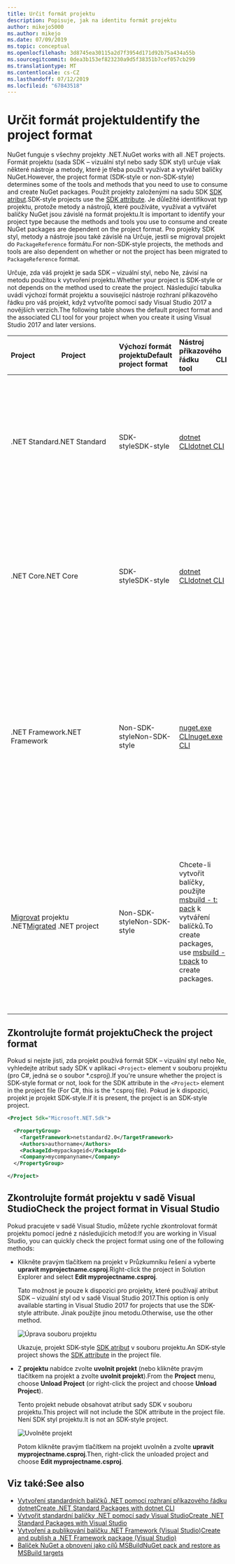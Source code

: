 ```yaml
---
title: Určit formát projektu
description: Popisuje, jak na identitu formát projektu
author: mikejo5000
ms.author: mikejo
ms.date: 07/09/2019
ms.topic: conceptual
ms.openlocfilehash: 3d8745ea30115a2d7f3954d171d92b75a434a55b
ms.sourcegitcommit: 0dea3b153ef823230a9d5f38351b7cef057cb299
ms.translationtype: MT
ms.contentlocale: cs-CZ
ms.lasthandoff: 07/12/2019
ms.locfileid: "67843518"
---
```

# <a name="identify-the-project-format"></a><span data-ttu-id="b8fbb-103">Určit formát projektu</span><span class="sxs-lookup"><span data-stu-id="b8fbb-103">Identify the project format</span></span>

<span data-ttu-id="b8fbb-104">NuGet funguje s všechny projekty .NET.</span><span class="sxs-lookup"><span data-stu-id="b8fbb-104">NuGet works with all .NET projects.</span></span> <span data-ttu-id="b8fbb-105">Formát projektu (sada SDK – vizuální styl nebo sady SDK styl) určuje však některé nástroje a metody, které je třeba použít využívat a vytvářet balíčky NuGet.</span><span class="sxs-lookup"><span data-stu-id="b8fbb-105">However, the project format (SDK-style or non-SDK-style) determines some of the tools and methods that you need to use to consume and create NuGet packages.</span></span> <span data-ttu-id="b8fbb-106">Použít projekty založenými na sadu SDK [SDK atribut](/dotnet/core/tools/csproj#additions).</span><span class="sxs-lookup"><span data-stu-id="b8fbb-106">SDK-style projects use the [SDK attribute](/dotnet/core/tools/csproj#additions).</span></span> <span data-ttu-id="b8fbb-107">Je důležité identifikovat typ projektu, protože metody a nástrojů, které používáte, využívat a vytvářet balíčky NuGet jsou závislé na formát projektu.</span><span class="sxs-lookup"><span data-stu-id="b8fbb-107">It is important to identify your project type because the methods and tools you use to consume and create NuGet packages are dependent on the project format.</span></span> <span data-ttu-id="b8fbb-108">Pro projekty SDK styl, metody a nástroje jsou také závislé na Určuje, jestli se migroval projekt do `PackageReference` formátu.</span><span class="sxs-lookup"><span data-stu-id="b8fbb-108">For non-SDK-style projects, the methods and tools are also dependent on whether or not the project has been migrated to `PackageReference` format.</span></span>

<span data-ttu-id="b8fbb-109">Určuje, zda váš projekt je sada SDK – vizuální styl, nebo Ne, závisí na metodu použitou k vytvoření projektu.</span><span class="sxs-lookup"><span data-stu-id="b8fbb-109">Whether your project is SDK-style or not depends on the method used to create the project.</span></span> <span data-ttu-id="b8fbb-110">Následující tabulka uvádí výchozí formát projektu a související nástroje rozhraní příkazového řádku pro váš projekt, když vytvoříte pomocí sady Visual Studio 2017 a novějších verzích.</span><span class="sxs-lookup"><span data-stu-id="b8fbb-110">The following table shows the default project format and the associated CLI tool for your project when you create it using Visual Studio 2017 and later versions.</span></span>

| <span data-ttu-id="b8fbb-111">Project&nbsp;&nbsp;&nbsp;&nbsp;&nbsp;&nbsp;&nbsp;&nbsp;&nbsp;&nbsp;&nbsp;&nbsp;&nbsp;&nbsp;</span><span class="sxs-lookup"><span data-stu-id="b8fbb-111">Project&nbsp;&nbsp;&nbsp;&nbsp;&nbsp;&nbsp;&nbsp;&nbsp;&nbsp;&nbsp;&nbsp;&nbsp;&nbsp;&nbsp;</span></span> | <span data-ttu-id="b8fbb-112">Výchozí formát projektu</span><span class="sxs-lookup"><span data-stu-id="b8fbb-112">Default project format</span></span> | <span data-ttu-id="b8fbb-113">Nástroj příkazového řádku&nbsp;&nbsp;&nbsp;&nbsp;&nbsp;&nbsp;&nbsp;&nbsp;&nbsp;</span><span class="sxs-lookup"><span data-stu-id="b8fbb-113">CLI tool&nbsp;&nbsp;&nbsp;&nbsp;&nbsp;&nbsp;&nbsp;&nbsp;&nbsp;</span></span> | <span data-ttu-id="b8fbb-114">Poznámky</span><span class="sxs-lookup"><span data-stu-id="b8fbb-114">Notes</span></span> |
|:------------- |:-------------|:-----|:-----|
| <span data-ttu-id="b8fbb-115">.NET Standard</span><span class="sxs-lookup"><span data-stu-id="b8fbb-115">.NET Standard</span></span> | <span data-ttu-id="b8fbb-116">SDK-style</span><span class="sxs-lookup"><span data-stu-id="b8fbb-116">SDK-style</span></span> | [<span data-ttu-id="b8fbb-117">dotnet CLI</span><span class="sxs-lookup"><span data-stu-id="b8fbb-117">dotnet CLI</span></span>](../install-nuget-client-tools.md#dotnetexe-cli) | <span data-ttu-id="b8fbb-118">Projekty vytvořené před Visual Studio 2017 jsou mimo SDK-style.</span><span class="sxs-lookup"><span data-stu-id="b8fbb-118">Projects created prior to Visual Studio 2017 are non-SDK-style.</span></span> <span data-ttu-id="b8fbb-119">Použití `nuget.exe` rozhraní příkazového řádku.</span><span class="sxs-lookup"><span data-stu-id="b8fbb-119">Use `nuget.exe` CLI.</span></span> |
| <span data-ttu-id="b8fbb-120">.NET Core</span><span class="sxs-lookup"><span data-stu-id="b8fbb-120">.NET Core</span></span> | <span data-ttu-id="b8fbb-121">SDK-style</span><span class="sxs-lookup"><span data-stu-id="b8fbb-121">SDK-style</span></span> | [<span data-ttu-id="b8fbb-122">dotnet CLI</span><span class="sxs-lookup"><span data-stu-id="b8fbb-122">dotnet CLI</span></span>](../install-nuget-client-tools.md#dotnetexe-cli) | <span data-ttu-id="b8fbb-123">Projekty vytvořené před Visual Studio 2017 jsou mimo SDK-style.</span><span class="sxs-lookup"><span data-stu-id="b8fbb-123">Projects created prior to Visual Studio 2017 are non-SDK-style.</span></span> <span data-ttu-id="b8fbb-124">Použití `nuget.exe` rozhraní příkazového řádku.</span><span class="sxs-lookup"><span data-stu-id="b8fbb-124">Use `nuget.exe` CLI.</span></span> |
| <span data-ttu-id="b8fbb-125">.NET Framework</span><span class="sxs-lookup"><span data-stu-id="b8fbb-125">.NET Framework</span></span> | <span data-ttu-id="b8fbb-126">Non-SDK-style</span><span class="sxs-lookup"><span data-stu-id="b8fbb-126">Non-SDK-style</span></span> | [<span data-ttu-id="b8fbb-127">nuget.exe CLI</span><span class="sxs-lookup"><span data-stu-id="b8fbb-127">nuget.exe CLI</span></span>](../install-nuget-client-tools.md#nugetexe-cli) | <span data-ttu-id="b8fbb-128">Rozhraní .NET framework projekty vytvořené pomocí jiných metod může být projekty založenými na sadě SDK.</span><span class="sxs-lookup"><span data-stu-id="b8fbb-128">.NET Framework projects created using other methods may be SDK-style projects.</span></span> <span data-ttu-id="b8fbb-129">Pro ty, použijte [rozhraní příkazového řádku dotnet](../install-nuget-client-tools.md#dotnetexe-cli) místo.</span><span class="sxs-lookup"><span data-stu-id="b8fbb-129">For these, use [dotnet CLI](../install-nuget-client-tools.md#dotnetexe-cli) instead.</span></span> |
| <span data-ttu-id="b8fbb-130">[Migrovat](../reference/migrate-packages-config-to-package-reference.md) projektu .NET</span><span class="sxs-lookup"><span data-stu-id="b8fbb-130">[Migrated](../reference/migrate-packages-config-to-package-reference.md) .NET project</span></span> | <span data-ttu-id="b8fbb-131">Non-SDK-style</span><span class="sxs-lookup"><span data-stu-id="b8fbb-131">Non-SDK-style</span></span>| <span data-ttu-id="b8fbb-132">Chcete-li vytvořit balíčky, použijte [msbuild - t: pack](../reference/migrate-packages-config-to-package-reference.md#create-a-package-after-migration) k vytváření balíčků.</span><span class="sxs-lookup"><span data-stu-id="b8fbb-132">To create packages, use [msbuild -t:pack](../reference/migrate-packages-config-to-package-reference.md#create-a-package-after-migration) to create packages.</span></span> | <span data-ttu-id="b8fbb-133">Vytvořit balíčky, `msbuild -t:pack` se doporučuje.</span><span class="sxs-lookup"><span data-stu-id="b8fbb-133">To create packages, `msbuild -t:pack` is recommended.</span></span> <span data-ttu-id="b8fbb-134">Jinak použijte [rozhraní příkazového řádku dotnet](../install-nuget-client-tools.md#dotnetexe-cli).</span><span class="sxs-lookup"><span data-stu-id="b8fbb-134">Otherwise, use the [dotnet CLI](../install-nuget-client-tools.md#dotnetexe-cli).</span></span> <span data-ttu-id="b8fbb-135">Migrované projekty nejsou projekty založenými na sadě SDK.</span><span class="sxs-lookup"><span data-stu-id="b8fbb-135">Migrated projects are not SDK-style projects.</span></span> |

## <a name="check-the-project-format"></a><span data-ttu-id="b8fbb-136">Zkontrolujte formát projektu</span><span class="sxs-lookup"><span data-stu-id="b8fbb-136">Check the project format</span></span>

<span data-ttu-id="b8fbb-137">Pokud si nejste jisti, zda projekt používá formát SDK – vizuální styl nebo Ne, vyhledejte atribut sady SDK v aplikaci `<Project>` element v souboru projektu (pro C#, jedná se o soubor \*.csproj).</span><span class="sxs-lookup"><span data-stu-id="b8fbb-137">If you're unsure whether the project is SDK-style format or not, look for the SDK attribute in the `<Project>` element in the project file (For C#, this is the \*.csproj file).</span></span> <span data-ttu-id="b8fbb-138">Pokud je k dispozici, projekt je projekt SDK-style.</span><span class="sxs-lookup"><span data-stu-id="b8fbb-138">If it is present, the project is an SDK-style project.</span></span>

```xml
<Project Sdk="Microsoft.NET.Sdk">

  <PropertyGroup>
    <TargetFramework>netstandard2.0</TargetFramework>
    <Authors>authorname</Authors>
    <PackageId>mypackageid</PackageId>
    <Company>mycompanyname</Company>
  </PropertyGroup>

</Project>
```

## <a name="check-the-project-format-in-visual-studio"></a><span data-ttu-id="b8fbb-139">Zkontrolujte formát projektu v sadě Visual Studio</span><span class="sxs-lookup"><span data-stu-id="b8fbb-139">Check the project format in Visual Studio</span></span>

<span data-ttu-id="b8fbb-140">Pokud pracujete v sadě Visual Studio, můžete rychle zkontrolovat formát projektu pomocí jedné z následujících metod:</span><span class="sxs-lookup"><span data-stu-id="b8fbb-140">If you are working in Visual Studio, you can quickly check the project format using one of the following methods:</span></span>

- <span data-ttu-id="b8fbb-141">Klikněte pravým tlačítkem na projekt v Průzkumníku řešení a vyberte **upravit myprojectname.csproj**.</span><span class="sxs-lookup"><span data-stu-id="b8fbb-141">Right-click the project in Solution Explorer and select **Edit myprojectname.csproj**.</span></span>

   <span data-ttu-id="b8fbb-142">Tato možnost je pouze k dispozici pro projekty, které používají atribut SDK – vizuální styl od v sadě Visual Studio 2017.</span><span class="sxs-lookup"><span data-stu-id="b8fbb-142">This option is only available starting in Visual Studio 2017 for projects that use the SDK-style attribute.</span></span> <span data-ttu-id="b8fbb-143">Jinak použijte jinou metodu.</span><span class="sxs-lookup"><span data-stu-id="b8fbb-143">Otherwise, use the other method.</span></span>

   ![Úprava souboru projektu](media/edit-project-file.png)

   <span data-ttu-id="b8fbb-145">Ukazuje, projekt SDK-style [SDK atribut](/dotnet/core/tools/csproj#additions) v souboru projektu.</span><span class="sxs-lookup"><span data-stu-id="b8fbb-145">An SDK-style project shows the [SDK attribute](/dotnet/core/tools/csproj#additions) in the project file.</span></span>
   
- <span data-ttu-id="b8fbb-146">Z **projektu** nabídce zvolte **uvolnit projekt** (nebo klikněte pravým tlačítkem na projekt a zvolte **uvolnit projekt**).</span><span class="sxs-lookup"><span data-stu-id="b8fbb-146">From the **Project** menu, choose **Unload Project** (or right-click the project and choose **Unload Project**).</span></span>

   <span data-ttu-id="b8fbb-147">Tento projekt nebude obsahovat atribut sady SDK v souboru projektu.</span><span class="sxs-lookup"><span data-stu-id="b8fbb-147">This project will not include the SDK attribute in the project file.</span></span> <span data-ttu-id="b8fbb-148">Není SDK styl projektu.</span><span class="sxs-lookup"><span data-stu-id="b8fbb-148">It is not an SDK-style project.</span></span>

   ![Uvolněte projekt](media/unload-project.png)

   <span data-ttu-id="b8fbb-150">Potom klikněte pravým tlačítkem na projekt uvolněn a zvolte **upravit myprojectname.csproj**.</span><span class="sxs-lookup"><span data-stu-id="b8fbb-150">Then, right-click the unloaded project and choose **Edit myprojectname.csproj**.</span></span>

## <a name="see-also"></a><span data-ttu-id="b8fbb-151">Viz také:</span><span class="sxs-lookup"><span data-stu-id="b8fbb-151">See also</span></span>

- [<span data-ttu-id="b8fbb-152">Vytvoření standardních balíčků .NET pomocí rozhraní příkazového řádku dotnet</span><span class="sxs-lookup"><span data-stu-id="b8fbb-152">Create .NET Standard Packages with dotnet CLI</span></span>](../quickstart/create-and-publish-a-package-using-the-dotnet-cli.md)
- [<span data-ttu-id="b8fbb-153">Vytvořit standardní balíčky .NET pomocí sady Visual Studio</span><span class="sxs-lookup"><span data-stu-id="b8fbb-153">Create .NET Standard Packages with Visual Studio</span></span>](../quickstart/create-and-publish-a-package-using-visual-studio.md)
- [<span data-ttu-id="b8fbb-154">Vytvoření a publikování balíčku .NET Framework (Visual Studio)</span><span class="sxs-lookup"><span data-stu-id="b8fbb-154">Create and publish a .NET Framework package (Visual Studio)</span></span>](../quickstart/create-and-publish-a-package-using-visual-studio-net-framework.md)
- [<span data-ttu-id="b8fbb-155">Balíček NuGet a obnovení jako cílů MSBuild</span><span class="sxs-lookup"><span data-stu-id="b8fbb-155">NuGet pack and restore as MSBuild targets</span></span>](../reference/msbuild-targets.md)
